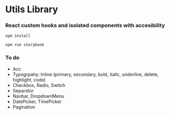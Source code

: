 # Utils Library

### React custom hooks and isolated components with accesibility

`npm install`

`npm run storybook`

### To do

- Acc
- Typogrpahy: Inline (primary, secondary, bold, italic, underline, delete, highlight, code)
- Checkbox, Radio, Switch
- Separator
- Navbar, DropdownMenu
- DatePicker, TimePicker
- Pagination
